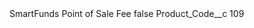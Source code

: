 <?xml version="1.0" encoding="UTF-8"?>
<CustomMetadata xmlns="http://soap.sforce.com/2006/04/metadata" xmlns:xsi="http://www.w3.org/2001/XMLSchema-instance" xmlns:xsd="http://www.w3.org/2001/XMLSchema">
    <label>SmartFunds Point of Sale Fee</label>
    <protected>false</protected>
    <values>
        <field>Product_Code__c</field>
        <value xsi:type="xsd:string">109</value>
    </values>
</CustomMetadata>
